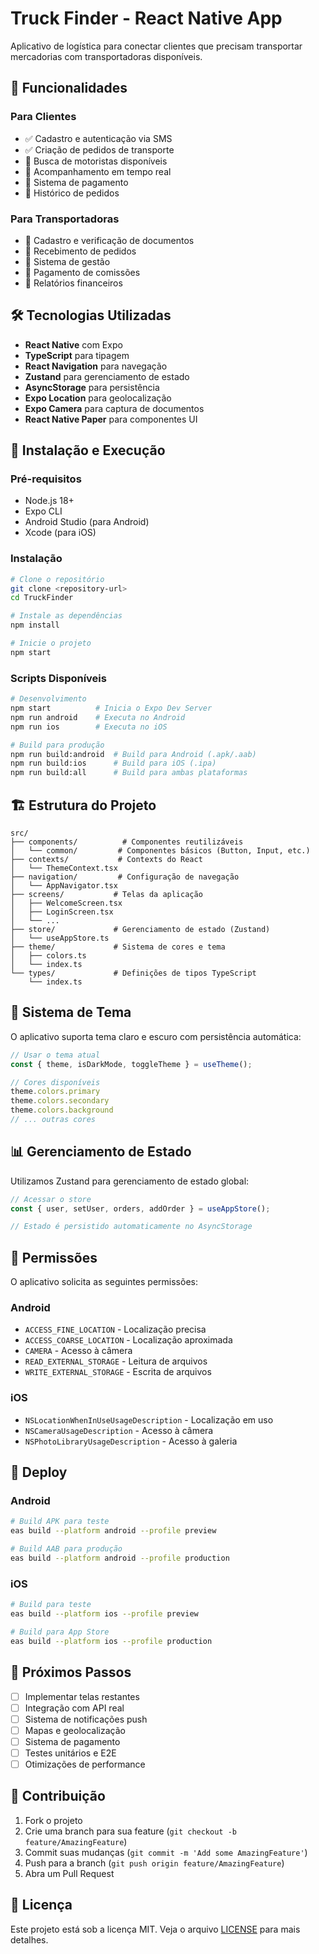 # Truck Finder - React Native App

Aplicativo de logística para conectar clientes que precisam transportar mercadorias com transportadoras disponíveis.

## 🚀 Funcionalidades

### Para Clientes
- ✅ Cadastro e autenticação via SMS
- ✅ Criação de pedidos de transporte
- 🔄 Busca de motoristas disponíveis
- 🔄 Acompanhamento em tempo real
- 🔄 Sistema de pagamento
- 🔄 Histórico de pedidos

### Para Transportadoras
- 🔄 Cadastro e verificação de documentos
- 🔄 Recebimento de pedidos
- 🔄 Sistema de gestão
- 🔄 Pagamento de comissões
- 🔄 Relatórios financeiros

## 🛠️ Tecnologias Utilizadas

- **React Native** com Expo
- **TypeScript** para tipagem
- **React Navigation** para navegação
- **Zustand** para gerenciamento de estado
- **AsyncStorage** para persistência
- **Expo Location** para geolocalização
- **Expo Camera** para captura de documentos
- **React Native Paper** para componentes UI

## 📱 Instalação e Execução

### Pré-requisitos
- Node.js 18+
- Expo CLI
- Android Studio (para Android)
- Xcode (para iOS)

### Instalação
```bash
# Clone o repositório
git clone <repository-url>
cd TruckFinder

# Instale as dependências
npm install

# Inicie o projeto
npm start
```

### Scripts Disponíveis
```bash
# Desenvolvimento
npm start          # Inicia o Expo Dev Server
npm run android    # Executa no Android
npm run ios        # Executa no iOS

# Build para produção
npm run build:android  # Build para Android (.apk/.aab)
npm run build:ios      # Build para iOS (.ipa)
npm run build:all      # Build para ambas plataformas
```

## 🏗️ Estrutura do Projeto

```
src/
├── components/          # Componentes reutilizáveis
│   └── common/         # Componentes básicos (Button, Input, etc.)
├── contexts/           # Contexts do React
│   └── ThemeContext.tsx
├── navigation/         # Configuração de navegação
│   └── AppNavigator.tsx
├── screens/           # Telas da aplicação
│   ├── WelcomeScreen.tsx
│   ├── LoginScreen.tsx
│   └── ...
├── store/             # Gerenciamento de estado (Zustand)
│   └── useAppStore.ts
├── theme/             # Sistema de cores e tema
│   ├── colors.ts
│   └── index.ts
└── types/             # Definições de tipos TypeScript
    └── index.ts
```

## 🎨 Sistema de Tema

O aplicativo suporta tema claro e escuro com persistência automática:

```typescript
// Usar o tema atual
const { theme, isDarkMode, toggleTheme } = useTheme();

// Cores disponíveis
theme.colors.primary
theme.colors.secondary
theme.colors.background
// ... outras cores
```

## 📊 Gerenciamento de Estado

Utilizamos Zustand para gerenciamento de estado global:

```typescript
// Acessar o store
const { user, setUser, orders, addOrder } = useAppStore();

// Estado é persistido automaticamente no AsyncStorage
```

## 🔐 Permissões

O aplicativo solicita as seguintes permissões:

### Android
- `ACCESS_FINE_LOCATION` - Localização precisa
- `ACCESS_COARSE_LOCATION` - Localização aproximada
- `CAMERA` - Acesso à câmera
- `READ_EXTERNAL_STORAGE` - Leitura de arquivos
- `WRITE_EXTERNAL_STORAGE` - Escrita de arquivos

### iOS
- `NSLocationWhenInUseUsageDescription` - Localização em uso
- `NSCameraUsageDescription` - Acesso à câmera
- `NSPhotoLibraryUsageDescription` - Acesso à galeria

## 🚀 Deploy

### Android
```bash
# Build APK para teste
eas build --platform android --profile preview

# Build AAB para produção
eas build --platform android --profile production
```

### iOS
```bash
# Build para teste
eas build --platform ios --profile preview

# Build para App Store
eas build --platform ios --profile production
```

## 📝 Próximos Passos

- [ ] Implementar telas restantes
- [ ] Integração com API real
- [ ] Sistema de notificações push
- [ ] Mapas e geolocalização
- [ ] Sistema de pagamento
- [ ] Testes unitários e E2E
- [ ] Otimizações de performance

## 🤝 Contribuição

1. Fork o projeto
2. Crie uma branch para sua feature (`git checkout -b feature/AmazingFeature`)
3. Commit suas mudanças (`git commit -m 'Add some AmazingFeature'`)
4. Push para a branch (`git push origin feature/AmazingFeature`)
5. Abra um Pull Request

## 📄 Licença

Este projeto está sob a licença MIT. Veja o arquivo [LICENSE](LICENSE) para mais detalhes.